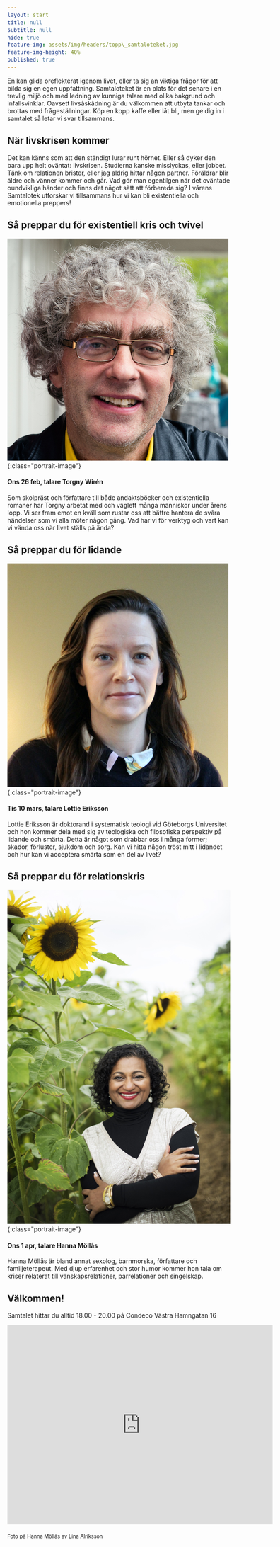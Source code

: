 ```yaml
---
layout: start
title: null
subtitle: null
hide: true
feature-img: assets/img/headers/topp\_samtaloteket.jpg
feature-img-height: 40%
published: true
---
```


En kan glida oreflekterat igenom livet, eller ta sig an viktiga
frågor för att bilda sig en egen uppfattning. Samtaloteket är en plats för det
senare i en trevlig miljö och med ledning av kunniga talare med olika bakgrund
och infallsvinklar. Oavsett livsåskådning är du välkommen att utbyta tankar
och brottas med frågeställningar. Köp en kopp kaffe eller låt bli, men ge dig
in i samtalet så letar vi svar tillsammans.

## När livskrisen kommer
Det kan känns som att den ständigt lurar runt hörnet. Eller så dyker den bara
upp helt oväntat: livskrisen.
Studierna kanske misslyckas, eller jobbet. Tänk om relationen brister, eller jag
aldrig hittar någon partner. Föräldrar blir äldre och vänner kommer och går.
Vad gör man egentilgen när det oväntade oundvikliga händer och finns det något
sätt att förbereda sig? I vårens Samtalotek utforskar vi tillsammans hur vi kan
bli existentiella och emotionella preppers!

## Så preppar du för existentiell kris och tvivel
![Torgny Wirén](assets/img/speakers/torgny_wiren.jpg 'Torgny Wirén'){:class="portrait-image"}
#### Ons 26 feb, talare Torgny Wirén
Som skolpräst och författare till både andaktsböcker och existentiella romaner
har Torgny arbetat med och väglett många människor under årens lopp. Vi ser
fram emot en kväll som rustar oss att bättre hantera de svåra händelser som vi
alla möter någon gång. Vad har vi för verktyg och vart kan vi vända oss när
livet ställs på ända?

## Så preppar du för lidande
![Lottie Eriksson](assets/img/speakers/lottie_eriksson.jpg 'Lottie Eriksson'){:class="portrait-image"}
#### Tis 10 mars, talare Lottie Eriksson
Lottie Eriksson är doktorand i systematisk teologi vid Göteborgs Universitet
och hon kommer dela med sig av teologiska och filosofiska perspektiv på
lidande och smärta. Detta är något som drabbar oss i många former; skador,
förluster, sjukdom och sorg. Kan vi hitta någon tröst mitt i lidandet och hur
kan vi acceptera smärta som en del av livet?

## Så preppar du för relationskris
![Hanna Möllås](assets/img/speakers/hanna_mollas.jpg 'Hanna Möllås'){:class="portrait-image"}
#### Ons 1 apr, talare Hanna Möllås
Hanna Möllås är bland annat sexolog, barnmorska, författare och familjeterapeut.
Med djup erfarenhet och stor humor kommer hon tala om kriser relaterat till
vänskapsrelationer, parrelationer och singelskap.

## Välkommen!
Samtalet hittar du alltid 18.00 - 20.00 på Condeco Västra Hamngatan 16

<div style="text-align: center">
  <iframe src="https://www.google.com/maps/embed?pb=!1m18!1m12!1m3!1d2131.74625292261!2d11.962074615899875!3d57.70378074731207!2m3!1f0!2f0!3f0!3m2!1i1024!2i768!4f13.1!3m3!1m2!1s0x464ff36600d77e59%3A0x22e24f69307e2985!2sCondeco+V%C3%A4stra+Hamngatan!5e0!3m2!1ssv!2sse!4v1532376020924" width="600" height="450" frameborder="0" style="border:0; padding:0" allowfullscreen></iframe>
</div>

<small>Foto på Hanna Möllås av Lina Alriksson</small><br />

